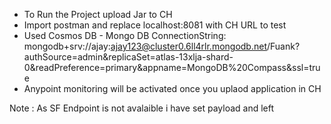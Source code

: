 * To Run the Project upload Jar to CH 
* Import postman and replace localhost:8081 with CH URL to test
* Used Cosmos DB - Mongo DB ConnectionString:  mongodb+srv://ajay:ajay123@cluster0.6ll4rlr.mongodb.net/Fuank?authSource=admin&replicaSet=atlas-13xlja-shard-0&readPreference=primary&appname=MongoDB%20Compass&ssl=true
* Anypoint monitoring will be activated once you uplaod application in CH

Note : As SF Endpoint is not avalaible i have set payload and left
